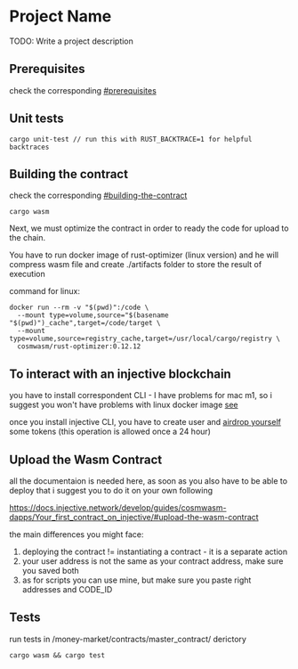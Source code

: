 # Project Name

TODO: Write a project description

## Prerequisites

check the corresponding  [#prerequisites](https://docs.injective.network/develop/guides/cosmwasm-dapps/Your_first_contract_on_injective#prerequisites
)

## Unit tests

```
cargo unit-test // run this with RUST_BACKTRACE=1 for helpful backtraces
```

## Building the contract

check the corresponding  [#building-the-contract](https://docs.injective.network/develop/guides/cosmwasm-dapps/Your_first_contract_on_injective/#building-the-contract
)

```
cargo wasm
```

Next, we must optimize the contract in order to ready the code for upload to the chain. 

You have to run docker image of rust-optimizer (linux version) and he will compress wasm file
and create ./artifacts folder to store the result of execution

command for linux:

```
docker run --rm -v "$(pwd)":/code \
  --mount type=volume,source="$(basename "$(pwd)")_cache",target=/code/target \
  --mount type=volume,source=registry_cache,target=/usr/local/cargo/registry \
  cosmwasm/rust-optimizer:0.12.12
```

## To interact with an injective blockchain
you have to install correspondent CLI - I have problems for mac m1, so i suggest you won't have problems with linux docker image [see](https://docs.injective.network/develop/guides/cosmwasm-dapps/Your_first_contract_on_injective/#install-injectived)

once you install injective CLI, you have to create user and [airdrop yourself](
https://testnet.faucet.injective.network/) some tokens (this operation is allowed once a 24 hour)

## Upload the Wasm Contract

all the documentaion is needed here, as soon as you also have to be able to deploy that i suggest you to do it on your own following

https://docs.injective.network/develop/guides/cosmwasm-dapps/Your_first_contract_on_injective/#upload-the-wasm-contract

the main differences you might face:
1. deploying the contract != instantiating a contract - it is a separate action
2. your user address is not the same as your contract address, make sure you saved both
3. as for scripts you can use mine, but make sure you paste right addresses and CODE_ID 



## Tests

run tests in /money-market/contracts/master_contract/ derictory
```
cargo wasm && cargo test
```

